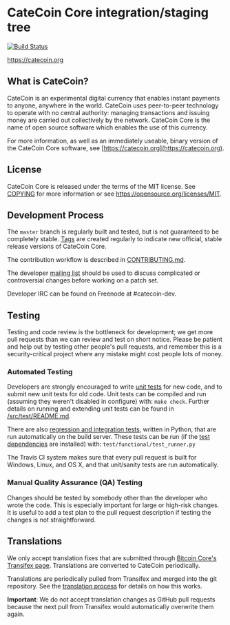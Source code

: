CateCoin Core integration/staging tree
=====================================

[![Build Status](https://travis-ci.org/catecoin-project/catecoin.svg?branch=master)](https://travis-ci.org/catecoin-project/catecoin)

https://catecoin.org

What is CateCoin?
----------------

CateCoin is an experimental digital currency that enables instant payments to
anyone, anywhere in the world. CateCoin uses peer-to-peer technology to operate
with no central authority: managing transactions and issuing money are carried
out collectively by the network. CateCoin Core is the name of open source
software which enables the use of this currency.

For more information, as well as an immediately useable, binary version of
the CateCoin Core software, see [https://catecoin.org](https://catecoin.org).

License
-------

CateCoin Core is released under the terms of the MIT license. See [COPYING](COPYING) for more
information or see https://opensource.org/licenses/MIT.

Development Process
-------------------

The `master` branch is regularly built and tested, but is not guaranteed to be
completely stable. [Tags](https://github.com/catecoin-project/catecoin/tags) are created
regularly to indicate new official, stable release versions of CateCoin Core.

The contribution workflow is described in [CONTRIBUTING.md](CONTRIBUTING.md).

The developer [mailing list](https://groups.google.com/forum/#!forum/catecoin-dev)
should be used to discuss complicated or controversial changes before working
on a patch set.

Developer IRC can be found on Freenode at #catecoin-dev.

Testing
-------

Testing and code review is the bottleneck for development; we get more pull
requests than we can review and test on short notice. Please be patient and help out by testing
other people's pull requests, and remember this is a security-critical project where any mistake might cost people
lots of money.

### Automated Testing

Developers are strongly encouraged to write [unit tests](src/test/README.md) for new code, and to
submit new unit tests for old code. Unit tests can be compiled and run
(assuming they weren't disabled in configure) with: `make check`. Further details on running
and extending unit tests can be found in [/src/test/README.md](/src/test/README.md).

There are also [regression and integration tests](/test), written
in Python, that are run automatically on the build server.
These tests can be run (if the [test dependencies](/test) are installed) with: `test/functional/test_runner.py`

The Travis CI system makes sure that every pull request is built for Windows, Linux, and OS X, and that unit/sanity tests are run automatically.

### Manual Quality Assurance (QA) Testing

Changes should be tested by somebody other than the developer who wrote the
code. This is especially important for large or high-risk changes. It is useful
to add a test plan to the pull request description if testing the changes is
not straightforward.

Translations
------------

We only accept translation fixes that are submitted through [Bitcoin Core's Transifex page](https://www.transifex.com/projects/p/bitcoin/).
Translations are converted to CateCoin periodically.

Translations are periodically pulled from Transifex and merged into the git repository. See the
[translation process](doc/translation_process.md) for details on how this works.

**Important**: We do not accept translation changes as GitHub pull requests because the next
pull from Transifex would automatically overwrite them again.
